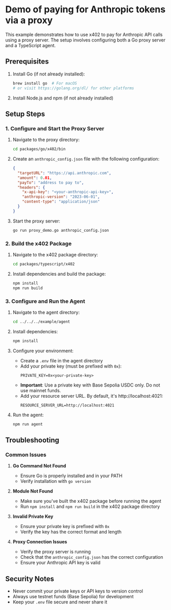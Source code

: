 # Demo of paying for Anthropic tokens via a proxy

This example demonstrates how to use x402 to pay for Anthropic API calls using a proxy server. The setup involves configuring both a Go proxy server and a TypeScript agent.

## Prerequisites

1. Install Go (if not already installed):
   ```bash
   brew install go  # For macOS
   # or visit https://golang.org/dl/ for other platforms
   ```

2. Install Node.js and npm (if not already installed)

## Setup Steps

### 1. Configure and Start the Proxy Server

1. Navigate to the proxy directory:
   ```bash
   cd packages/go/x402/bin
   ```

2. Create an `anthropic_config.json` file with the following configuration:
   ```json
   {
     "targetURL": "https://api.anthropic.com",
     "amount": 0.01,
     "payTo": "address to pay to",
     "headers": {
       "x-api-key": "<your-anthropic-api-key>",
       "anthropic-version": "2023-06-01",
       "content-type": "application/json"
     }
   }
   ```

3. Start the proxy server:
   ```bash
   go run proxy_demo.go anthropic_config.json
   ```

### 2. Build the x402 Package

1. Navigate to the x402 package directory:
   ```bash
   cd packages/typescript/x402
   ```

2. Install dependencies and build the package:
   ```bash
   npm install
   npm run build
   ```

### 3. Configure and Run the Agent

1. Navigate to the agent directory:
   ```bash
   cd ../../../example/agent
   ```

2. Install dependencies:
   ```bash
   npm install
   ```

3. Configure your environment:
   - Create a `.env` file in the agent directory
   - Add your private key (must be prefixed with `0x`):
     ```
     PRIVATE_KEY=0x<your-private-key>
     ```
   - **Important**: Use a private key with Base Sepolia USDC only. Do not use mainnet funds.
   - Add your resource server URL. By default, it's http://localhost:4021:
     ```
     RESOURCE_SERVER_URL=http://localhost:4021
     ```

4. Run the agent:
   ```bash
   npm run agent
   ```

## Troubleshooting

### Common Issues

1. **Go Command Not Found**
   - Ensure Go is properly installed and in your PATH
   - Verify installation with `go version`

2. **Module Not Found**
   - Make sure you've built the x402 package before running the agent
   - Run `npm install` and `npm run build` in the x402 package directory

3. **Invalid Private Key**
   - Ensure your private key is prefixed with `0x`
   - Verify the key has the correct format and length

4. **Proxy Connection Issues**
   - Verify the proxy server is running
   - Check that the `anthropic_config.json` has the correct configuration
   - Ensure your Anthropic API key is valid

## Security Notes

- Never commit your private keys or API keys to version control
- Always use testnet funds (Base Sepolia) for development
- Keep your `.env` file secure and never share it